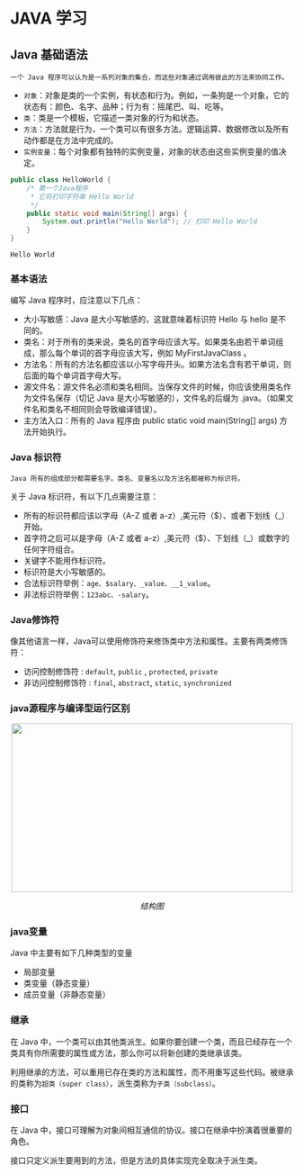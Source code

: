# JAVA 学习
## Java 基础语法
    一个 Java 程序可以认为是一系列对象的集合，而这些对象通过调用彼此的方法来协同工作。
* `对象`：对象是类的一个实例，有状态和行为。例如，一条狗是一个对象，它的状态有：颜色、名字、品种；行为有：摇尾巴、叫、吃等。
* `类`：类是一个模板，它描述一类对象的行为和状态。
* `方法`：方法就是行为，一个类可以有很多方法。逻辑运算、数据修改以及所有动作都是在方法中完成的。
* `实例变量`：每个对象都有独特的实例变量，对象的状态由这些实例变量的值决定。
```java    
public class HelloWorld {
    /* 第一个Java程序
     * 它将打印字符串 Hello World
     */
    public static void main(String[] args) {
        System.out.println("Hello World"); // 打印 Hello World
    }
}
```
    Hello World
### 基本语法

编写 Java 程序时，应注意以下几点：

* 大小写敏感：Java 是大小写敏感的，这就意味着标识符 Hello 与 hello 是不同的。
* 类名：对于所有的类来说，类名的首字母应该大写。如果类名由若干单词组成，那么每个单词的首字母应该大写，例如 MyFirstJavaClass 。
* 方法名：所有的方法名都应该以小写字母开头。如果方法名含有若干单词，则后面的每个单词首字母大写。
* 源文件名：源文件名必须和类名相同。当保存文件的时候，你应该使用类名作为文件名保存（切记 Java 是大小写敏感的），文件名的后缀为 .java。（如果文件名和类名不相同则会导致编译错误）。
* 主方法入口：所有的 Java 程序由 public static void main(String[] args) 方法开始执行。
### Java 标识符
    Java 所有的组成部分都需要名字。类名、变量名以及方法名都被称为标识符。

关于 Java 标识符，有以下几点需要注意：

* 所有的标识符都应该以字母（A-Z 或者 a-z）,美元符（$）、或者下划线（_）开始。
* 首字符之后可以是字母（A-Z 或者 a-z）,美元符（$）、下划线（_）或数字的任何字符组合。
* 关键字不能用作标识符。
* 标识符是大小写敏感的。
* 合法标识符举例：`age、$salary、_value、__1_value`。
* 非法标识符举例：`123abc、-salary`。
### Java修饰符

像其他语言一样，Java可以使用修饰符来修饰类中方法和属性。主要有两类修饰符：

* 访问控制修饰符 : `default`, `public` , `protected`, `private`
* 非访问控制修饰符 : `final`, `abstract`, `static`, `synchronized`
### java源程序与编译型运行区别
<p align="center">
<img src="https://www.runoob.com/wp-content/uploads/2013/12/ZSSDMld.png" width="500" height="300" />
<p align="center">
<em>结构图</em>
</p>
</p>

### java变量

Java 中主要有如下几种类型的变量

* 局部变量
* 类变量（静态变量）
* 成员变量（非静态变量）
### 继承
在 Java 中，一个类可以由其他类派生。如果你要创建一个类，而且已经存在一个类具有你所需要的属性或方法，那么你可以将新创建的类继承该类。

利用继承的方法，可以重用已存在类的方法和属性，而不用重写这些代码。被继承的类称为`超类（super class）`，派生类称为`子类（subclass）`。
### 接口
在 Java 中，接口可理解为对象间相互通信的协议。接口在继承中扮演着很重要的角色。

接口只定义派生要用到的方法，但是方法的具体实现完全取决于派生类。
